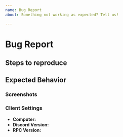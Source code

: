 ```yaml
---
name: Bug Report
about: Something not working as expected? Tell us!

---
```


<!--- This is a comment. Any text within these symbols will not appear in your issue. --->
<!--- Describe the bug below. --->
# Bug Report


<!--- Please describe in detail! --->
## Steps to reproduce


<!--- What is supposed to happen? --->
## Expected Behavior

<!--- If you have any. --->
### Screenshots


<!--- On Discord, use ctrl+shift+i and scroll to the top where it says the client version. --->
### Client Settings
- **Computer:** 
- **Discord Version:** 
- **RPC Version:** 

<!--- If there's anything else you'd like to add, put it below. --->
